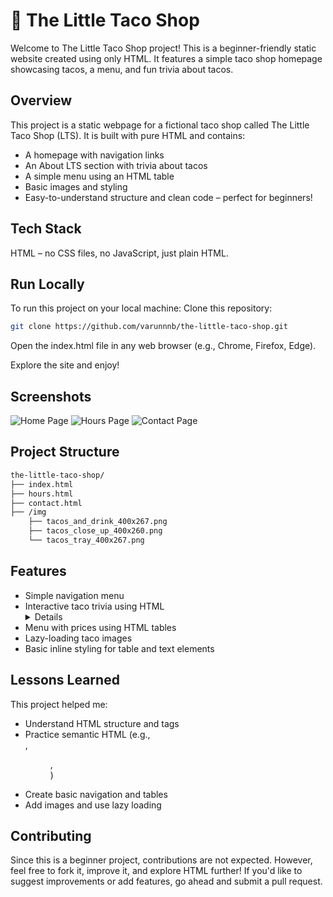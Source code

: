 
# 🌮 The Little Taco Shop

Welcome to The Little Taco Shop project! This is a beginner-friendly static website created using only HTML. It features a simple taco shop homepage showcasing tacos, a menu, and fun trivia about tacos.


## Overview
This project is a static webpage for a fictional taco shop called The Little Taco Shop (LTS). It is built with pure HTML and contains:

- A homepage with navigation links
- An About LTS section with trivia about tacos
- A simple menu using an HTML table
- Basic images and styling
- Easy-to-understand structure and clean code – perfect for beginners!
## Tech Stack
HTML – no CSS files, no JavaScript, just plain HTML.

## Run Locally

To run this project on your local machine:
Clone this repository:

```bash
git clone https://github.com/varunnnb/the-little-taco-shop.git
```
Open the index.html file in any web browser (e.g., Chrome, Firefox, Edge).

Explore the site and enjoy!


## Screenshots

![Home Page](https://ibb.co/nMjJvh7H)
![Hours Page](https://ibb.co/0pXDMJNF)
![Contact Page](https://ibb.co/0pXDMJNF)



## Project Structure
```bash
the-little-taco-shop/
├── index.html
├── hours.html
├── contact.html
├── /img
    ├── tacos_and_drink_400x267.png
    ├── tacos_close_up_400x260.png
    └── tacos_tray_400x267.png


```
## Features

- Simple navigation menu
- Interactive taco trivia using HTML <details> tag
- Menu with prices using HTML tables
- Lazy-loading taco images
- Basic inline styling for table and text elements


## Lessons Learned

This project helped me:

- Understand HTML structure and tags
- Practice semantic HTML (e.g., <article>, <figure>, <summary>)
- Create basic navigation and tables
- Add images and use lazy loading


## Contributing

Since this is a beginner project, contributions are not expected. However, feel free to fork it, improve it, and explore HTML further! If you'd like to suggest improvements or add features, go ahead and submit a pull request.
